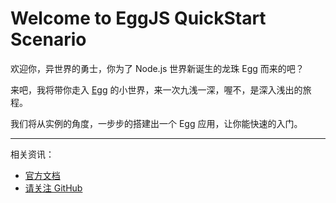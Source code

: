 # Welcome to EggJS QuickStart Scenario

欢迎你，异世界的勇士，你为了 Node.js 世界新诞生的龙珠 Egg 而来的吧？

来吧，我将带你走入 [Egg](https://eggjs.app/) 的小世界，来一次九浅一深，喔不，是深入浅出的旅程。

我们将从实例的角度，一步步的搭建出一个 Egg 应用，让你能快速的入门。

---
相关资讯：

- [官方文档](https://eggjs.app/zh-cn/tutorials/index.html)
- [请关注 GitHub](https://github.com/eggjs/egg/)
